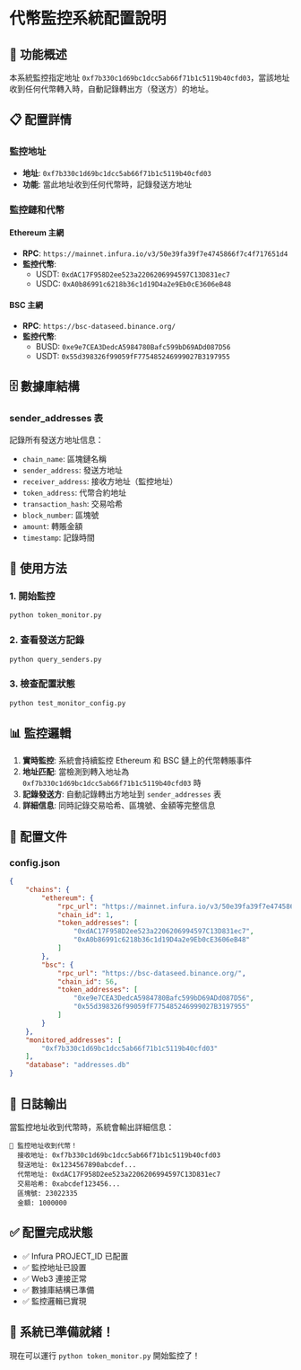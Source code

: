 # 代幣監控系統配置說明

## 🎯 功能概述

本系統監控指定地址 `0xf7b330c1d69bc1dcc5ab66f71b1c5119b40cfd03`，當該地址收到任何代幣轉入時，自動記錄轉出方（發送方）的地址。

## 📋 配置詳情

### 監控地址
- **地址**: `0xf7b330c1d69bc1dcc5ab66f71b1c5119b40cfd03`
- **功能**: 當此地址收到任何代幣時，記錄發送方地址

### 監控鏈和代幣

#### Ethereum 主網
- **RPC**: `https://mainnet.infura.io/v3/50e39fa39f7e4745866f7c4f717651d4`
- **監控代幣**:
  - USDT: `0xdAC17F958D2ee523a2206206994597C13D831ec7`
  - USDC: `0xA0b86991c6218b36c1d19D4a2e9Eb0cE3606eB48`

#### BSC 主網
- **RPC**: `https://bsc-dataseed.binance.org/`
- **監控代幣**:
  - BUSD: `0xe9e7CEA3DedcA5984780Bafc599bD69ADd087D56`
  - USDT: `0x55d398326f99059fF775485246999027B3197955`

## 🗄️ 數據庫結構

### sender_addresses 表
記錄所有發送方地址信息：
- `chain_name`: 區塊鏈名稱
- `sender_address`: 發送方地址
- `receiver_address`: 接收方地址（監控地址）
- `token_address`: 代幣合約地址
- `transaction_hash`: 交易哈希
- `block_number`: 區塊號
- `amount`: 轉賬金額
- `timestamp`: 記錄時間

## 🚀 使用方法

### 1. 開始監控
```bash
python token_monitor.py
```

### 2. 查看發送方記錄
```bash
python query_senders.py
```

### 3. 檢查配置狀態
```bash
python test_monitor_config.py
```

## 📊 監控邏輯

1. **實時監控**: 系統會持續監控 Ethereum 和 BSC 鏈上的代幣轉賬事件
2. **地址匹配**: 當檢測到轉入地址為 `0xf7b330c1d69bc1dcc5ab66f71b1c5119b40cfd03` 時
3. **記錄發送方**: 自動記錄轉出方地址到 `sender_addresses` 表
4. **詳細信息**: 同時記錄交易哈希、區塊號、金額等完整信息

## 🔧 配置文件

### config.json
```json
{
    "chains": {
        "ethereum": {
            "rpc_url": "https://mainnet.infura.io/v3/50e39fa39f7e4745866f7c4f717651d4",
            "chain_id": 1,
            "token_addresses": [
                "0xdAC17F958D2ee523a2206206994597C13D831ec7",
                "0xA0b86991c6218b36c1d19D4a2e9Eb0cE3606eB48"
            ]
        },
        "bsc": {
            "rpc_url": "https://bsc-dataseed.binance.org/",
            "chain_id": 56,
            "token_addresses": [
                "0xe9e7CEA3DedcA5984780Bafc599bD69ADd087D56",
                "0x55d398326f99059fF775485246999027B3197955"
            ]
        }
    },
    "monitored_addresses": [
        "0xf7b330c1d69bc1dcc5ab66f71b1c5119b40cfd03"
    ],
    "database": "addresses.db"
}
```

## 📝 日誌輸出

當監控地址收到代幣時，系統會輸出詳細信息：
```
🎯 監控地址收到代幣！
  接收地址: 0xf7b330c1d69bc1dcc5ab66f71b1c5119b40cfd03
  發送地址: 0x1234567890abcdef...
  代幣地址: 0xdAC17F958D2ee523a2206206994597C13D831ec7
  交易哈希: 0xabcdef123456...
  區塊號: 23022335
  金額: 1000000
```

## ✅ 配置完成狀態

- ✅ Infura PROJECT_ID 已配置
- ✅ 監控地址已設置
- ✅ Web3 連接正常
- ✅ 數據庫結構已準備
- ✅ 監控邏輯已實現

## 🎉 系統已準備就緒！

現在可以運行 `python token_monitor.py` 開始監控了！